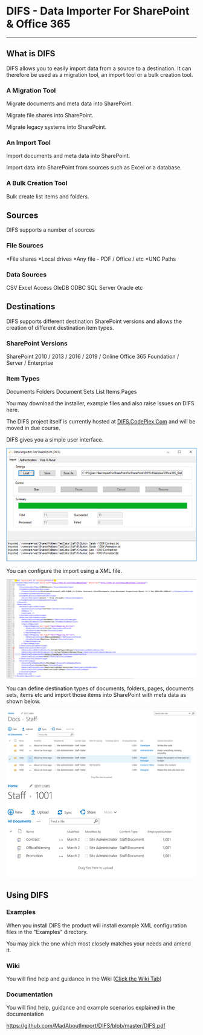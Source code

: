 # DIFS - Data Importer For SharePoint &amp; Office 365
---

## What is DIFS

DIFS allows you to easily import data from a source to a destination.  It can therefore be used as a migration tool, an import tool or a bulk creation tool.

### A Migration Tool

Migrate documents and meta data into SharePoint.

Migrate file shares into SharePoint.

Migrate legacy systems into SharePoint.

### An Import Tool

Import documents and meta data into SharePoint.

Import data into SharePoint from sources such as Excel or a database.

### A Bulk Creation Tool

Bulk create list items and folders.

## Sources

DIFS supports a number of sources

### File Sources

*File shares
*Local drives
*Any file - PDF / Office / etc
*UNC Paths

### Data Sources

CSV
Excel
Access
OleDB
ODBC
SQL Server
Oracle 
etc

## Destinations

DIFS supports different destination SharePoint versions and allows the creation of different destination item types.

### SharePoint Versions

SharePoint 2010 / 2013 / 2016 / 2019 / Online
Office 365
Foundation / Server / Enterprise

### Item Types

Documents
Folders
Document Sets
List Items
Pages


You may download the installer, example files and also raise issues on DIFS here.

The DIFS project itself is currently hosted at [DIFS.CodePlex.Com](https://difs.codeplex.com) and will be moved in due course.

DIFS gives you a simple user interface.

<img src="https://github.com/MadAboutImport/DIFS/blob/master/Assets/DIFS.png"/>

You can configure the import using a XML file.

<img src="https://github.com/MadAboutImport/DIFS/blob/master/Assets/xml.png"/>

You can define destination types of documents, folders, pages, documents sets, items etc and import those items into SharePoint with meta data as shown below.

<img src="https://github.com/MadAboutImport/DIFS/blob/master/Assets/Folders.png"/>


<img src="https://github.com/MadAboutImport/DIFS/blob/master/Assets/Documents.png"/>


## Using DIFS

### Examples

When you install DIFS the product will install example XML configuration files in the "Examples" directory.

You may pick the one which most closely matches your needs and amend it.

### Wiki

You will find help and guidance in the Wiki (<a href="https://github.com/MadAboutImport/DIFS/wiki">Click the Wiki Tab</a>)

### Documentation

You will find help, guidance and example scenarios explained in the documentation

https://github.com/MadAboutImport/DIFS/blob/master/DIFS.pdf

